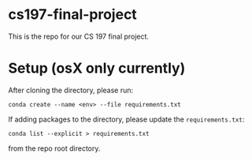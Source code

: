 # cs197-final-project

This is the repo for our CS 197 final project. 

# Setup (osX only currently)

After cloning the directory, please run:

```
conda create --name <env> --file requirements.txt
```

If adding packages to the directory, please update the `requirements.txt`:
```
conda list --explicit > requirements.txt
```
from the repo root directory.

